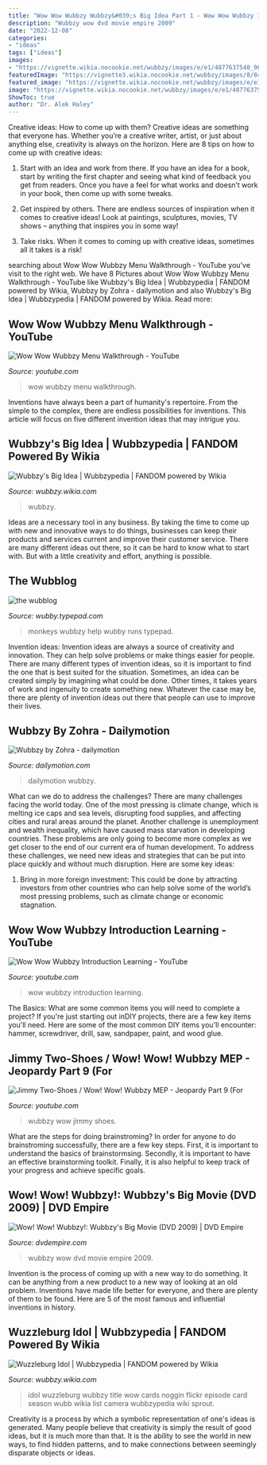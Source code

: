 ```yaml
---
title: "Wow Wow Wubbzy Wubbzy&#039;s Big Idea Part 1 - Wow Wow Wubbzy Introduction Learning"
description: "Wubbzy wow dvd movie empire 2009"
date: "2022-12-08"
categories:
- "ideas"
tags: ["ideas"]
images:
- "https://vignette.wikia.nocookie.net/wubbzy/images/e/e1/4877637540_96192c1d7e_b.jpg/revision/latest?cb=20170622042420"
featuredImage: "https://vignette3.wikia.nocookie.net/wubbzy/images/8/84/3438593699_50c3d877b5_o.jpg/revision/latest/scale-to-width-down/2000?cb=20170624030653"
featured_image: "https://vignette.wikia.nocookie.net/wubbzy/images/e/e1/4877637540_96192c1d7e_b.jpg/revision/latest?cb=20170622042420"
image: "https://vignette.wikia.nocookie.net/wubbzy/images/e/e1/4877637540_96192c1d7e_b.jpg/revision/latest?cb=20170622042420"
ShowToc: true
author: "Dr. Alek Haley"
---
```



Creative ideas: How to come up with them?
Creative ideas are something that everyone has. Whether you’re a creative writer, artist, or just about anything else, creativity is always on the horizon. Here are 8 tips on how to come up with creative ideas:
1. Start with an idea and work from there. If you have an idea for a book, start by writing the first chapter and seeing what kind of feedback you get from readers. Once you have a feel for what works and doesn’t work in your book, then come up with some tweaks.

2. Get inspired by others. There are endless sources of inspiration when it comes to creative ideas! Look at paintings, sculptures, movies, TV shows – anything that inspires you in some way!

3. Take risks. When it comes to coming up with creative ideas, sometimes all it takes is a risk!

	

		
searching about Wow Wow Wubbzy Menu Walkthrough - YouTube you've visit to the right web. We have 8 Pictures about Wow Wow Wubbzy Menu Walkthrough - YouTube like Wubbzy&#039;s Big Idea | Wubbzypedia | FANDOM powered by Wikia, Wubbzy by Zohra - dailymotion and also Wubbzy&#039;s Big Idea | Wubbzypedia | FANDOM powered by Wikia. Read more:
		
    
## Wow Wow Wubbzy Menu Walkthrough - YouTube

<img loading=lazy src="http://i.ytimg.com/vi/CRVcn0HB3kQ/maxresdefault.jpg" onerror="this.onerror=null;this.src='https://tse3.mm.bing.net/th?id=OIP.VSo3TydRKxBIs2WCoyRsGgHaEK&amp;pid=15.1';" alt="Wow Wow Wubbzy Menu Walkthrough - YouTube">

_Source: youtube.com_

>wow wubbzy menu walkthrough. 

	

Inventions have always been a part of humanity's repertoire. From the simple to the complex, there are endless possibilities for inventions. This article will focus on five different invention ideas that may intrigue you.

    
## Wubbzy&#039;s Big Idea | Wubbzypedia | FANDOM Powered By Wikia

<img loading=lazy src="https://vignette3.wikia.nocookie.net/wubbzy/images/8/84/3438593699_50c3d877b5_o.jpg/revision/latest/scale-to-width-down/2000?cb=20170624030653" onerror="this.onerror=null;this.src='https://tse1.mm.bing.net/th?id=OIP.k3KuBrYriLq5fBjygc9xeQHaEK&amp;pid=15.1';" alt="Wubbzy&#039;s Big Idea | Wubbzypedia | FANDOM powered by Wikia">

_Source: wubbzy.wikia.com_

>wubbzy. 

	

Ideas are a necessary tool in any business. By taking the time to come up with new and innovative ways to do things, businesses can keep their products and services current and improve their customer service. There are many different ideas out there, so it can be hard to know what to start with. But with a little creativity and effort, anything is possible.

    
## The Wubblog

<img loading=lazy src="http://wubby.typepad.com/wubby/images/monkeys.gif" onerror="this.onerror=null;this.src='https://tse1.mm.bing.net/th?id=OIP.xSuRU34oXHzV5EDC2ddIJgHaFj&amp;pid=15.1';" alt="the wubblog">

_Source: wubby.typepad.com_

>monkeys wubbzy help wubby runs typepad. 

	

Invention ideas:
Invention ideas are always a source of creativity and innovation. They can help solve problems or make things easier for people. There are many different types of invention ideas, so it is important to find the one that is best suited for the situation. Sometimes, an idea can be created simply by imagining what could be done. Other times, it takes years of work and ingenuity to create something new. Whatever the case may be, there are plenty of invention ideas out there that people can use to improve their lives.

    
## Wubbzy By Zohra - Dailymotion

<img loading=lazy src="http://s1.dmcdn.net/v/D-s_f1T8vYEOMhzu-/x240" onerror="this.onerror=null;this.src='https://tse1.mm.bing.net/th?id=OIP.ENQTrBA6ITtKZ5U_AlJIlwAAAA&amp;pid=15.1';" alt="Wubbzy by Zohra - dailymotion">

_Source: dailymotion.com_

>dailymotion wubbzy. 

	

What can we do to address the challenges?
There are many challenges facing the world today. One of the most pressing is climate change, which is melting ice caps and sea levels, disrupting food supplies, and affecting cities and rural areas around the planet. Another challenge is unemployment and wealth inequality, which have caused mass starvation in developing countries. 
These problems are only going to become more complex as we get closer to the end of our current era of human development. To address these challenges, we need new ideas and strategies that can be put into place quickly and without much disruption. Here are some key ideas: 

1) Bring in more foreign investment: This could be done by attracting investors from other countries who can help solve some of the world’s most pressing problems, such as climate change or economic stagnation.

    
## Wow Wow Wubbzy Introduction Learning - YouTube

<img loading=lazy src="https://i.ytimg.com/vi/EfhMXZfXsM0/maxresdefault.jpg" onerror="this.onerror=null;this.src='https://tse1.mm.bing.net/th?id=OIP.dJH0WS2ArrDP4pbmzus7KgHaEK&amp;pid=15.1';" alt="Wow Wow Wubbzy Introduction Learning - YouTube">

_Source: youtube.com_

>wow wubbzy introduction learning. 

	

The Basics: What are some common items you will need to complete a project?
If you're just starting out inDIY projects, there are a few key items you'll need. Here are some of the most common DIY items you'll encounter: hammer, screwdriver, drill, saw, sandpaper, paint, and wood glue.

    
## Jimmy Two-Shoes / Wow! Wow! Wubbzy MEP - Jeopardy Part 9 (For

<img loading=lazy src="https://i.ytimg.com/vi/ulD_cqMLX4k/hqdefault.jpg" onerror="this.onerror=null;this.src='https://tse1.mm.bing.net/th?id=OIP.fwKmvDtoob4o_gwPT7_B2AHaFj&amp;pid=15.1';" alt="Jimmy Two-Shoes / Wow! Wow! Wubbzy MEP - Jeopardy Part 9 (For">

_Source: youtube.com_

>wubbzy wow jimmy shoes. 

	

What are the steps for doing brainstroming?
In order for anyone to do brainstroming successfully, there are a few key steps. First, it is important to understand the basics of brainstormsing. Secondly, it is important to have an effective brainstorming toolkit. Finally, it is also helpful to keep track of your progress and achieve specific goals.

    
## Wow! Wow! Wubbzy!: Wubbzy&#039;s Big Movie (DVD 2009) | DVD Empire

<img loading=lazy src="https://imgs.dvdempire.com/product/500/1454201b/wow-wow-wubbzy-wubbzys-big-movie-back-cover-art.jpg" onerror="this.onerror=null;this.src='https://tse1.mm.bing.net/th?id=OIP.Eyryu1D1JPyo10StDpqSJwHaKg&amp;pid=15.1';" alt="Wow! Wow! Wubbzy!: Wubbzy&#039;s Big Movie (DVD 2009) | DVD Empire">

_Source: dvdempire.com_

>wubbzy wow dvd movie empire 2009. 

	

Invention is the process of coming up with a new way to do something. It can be anything from a new product to a new way of looking at an old problem. Inventions have made life better for everyone, and there are plenty of them to be found. Here are 5 of the most famous and influential inventions in history.

    
## Wuzzleburg Idol | Wubbzypedia | FANDOM Powered By Wikia

<img loading=lazy src="https://vignette.wikia.nocookie.net/wubbzy/images/e/e1/4877637540_96192c1d7e_b.jpg/revision/latest?cb=20170622042420" onerror="this.onerror=null;this.src='https://tse4.mm.bing.net/th?id=OIP._m_k-PGyHPuY8_NkXDmCyAHaEK&amp;pid=15.1';" alt="Wuzzleburg Idol | Wubbzypedia | FANDOM powered by Wikia">

_Source: wubbzy.wikia.com_

>idol wuzzleburg wubbzy title wow cards noggin flickr episode card season wubb wikia list camera wubbzypedia wiki sprout. 

	

Creativity is a process by which a symbolic representation of one's ideas is generated. Many people believe that creativity is simply the result of good ideas, but it is much more than that. It is the ability to see the world in new ways, to find hidden patterns, and to make connections between seemingly disparate objects or ideas.


